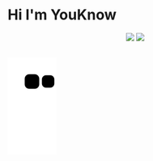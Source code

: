# Hi I'm YouKnow

<div align="center">
  <img height="180em" src="https://github-readme-stats.vercel.app/api?username=YouKnow-sys&show_icons=true&theme=dracula&include_all_commits=true&count_private=true"/>
  <img height="180em" src="https://github-readme-stats.vercel.app/api/top-langs/?username=YouKnow-sys&layout=compact&langs_count=7&theme=dracula"/>
 </div>

##

<div> 
 
  ![Snake animation](https://github.com/YouKnow-sys/YouKnow-sys/blob/output/github-contribution-grid-snake.svg)
 
</div>
